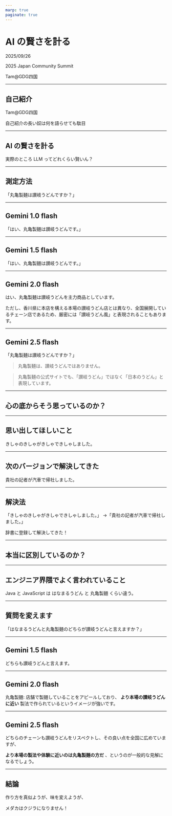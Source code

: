 ```yaml
---
marp: true
paginate: true
---
```

# AI の賢さを計る

2025/09/26

2025 Japan Community Summit

Tam@GDG四国

<!-- 
$theme: gaia
template: invert
-->

<!-- footer: AI の賢さを計る(Tam) -->

---
## 自己紹介

Tam@GDG四国

自己紹介の長い奴は何を語らせても駄目

---
## AI の賢さを計る

実際のところ LLM ってどれくらい賢いん？

---
## 測定方法

「丸亀製麺は讃岐うどんですか？」

---
## Gemini 1.0 flash

「はい、丸亀製麺は讃岐うどんです。」

---
## Gemini 1.5 flash

「はい、丸亀製麺は讃岐うどんです。」

---
## Gemini 2.0 flash

はい、丸亀製麺は讃岐うどんを主力商品としています。

ただし、香川県に本店を構える本場の讃岐うどん店とは異なり、全国展開しているチェーン店であるため、厳密には「讃岐うどん風」と表現されることもあります。

---
## Gemini 2.5 flash

「丸亀製麺は讃岐うどんですか？」

> 丸亀製麺は、讃岐うどんではありません。

> 丸亀製麺の公式サイトでも、「讃岐うどん」ではなく「日本のうどん」と表現しています。

---
## 心の底からそう思っているのか？

---
## 思い出してほしいこと

きしゃのきしゃがきしゃできしゃしました。

---
## 次のバージョンで解決してきた

貴社の記者が汽車で帰社しました。

---
## 解決法

「きしゃのきしゃがきしゃできしゃしました。」
→「貴社の記者が汽車で帰社しました。」

辞書に登録して解決してきた！

---
## 本当に区別しているのか？

---
## エンジニア界隈でよく言われていること

Java と JavaScript は
はなまるうどん と 丸亀製麺 くらい違う。

---
## 質問を変えます

「はなまるうどんと丸亀製麺のどちらが讃岐うどんと言えますか？」

---
## Gemini 1.5 flash

どちらも讃岐うどんと言えます。

---
## Gemini 2.0 flash

丸亀製麺: 店舗で製麺していることをアピールしており、 **より本場の讃岐うどんに近い** 製法で作られているというイメージが強いです。

---
## Gemini 2.5 flash

どちらのチェーンも讃岐うどんをリスペクトし、その良い点を全国に広めていますが、

**より本場の製法や体験に近いのは丸亀製麺の方だ** 、というのが一般的な見解になるでしょう。

---
## 結論

作り方を真似ようが、味を変えようが、

メダカはクジラになりません！

